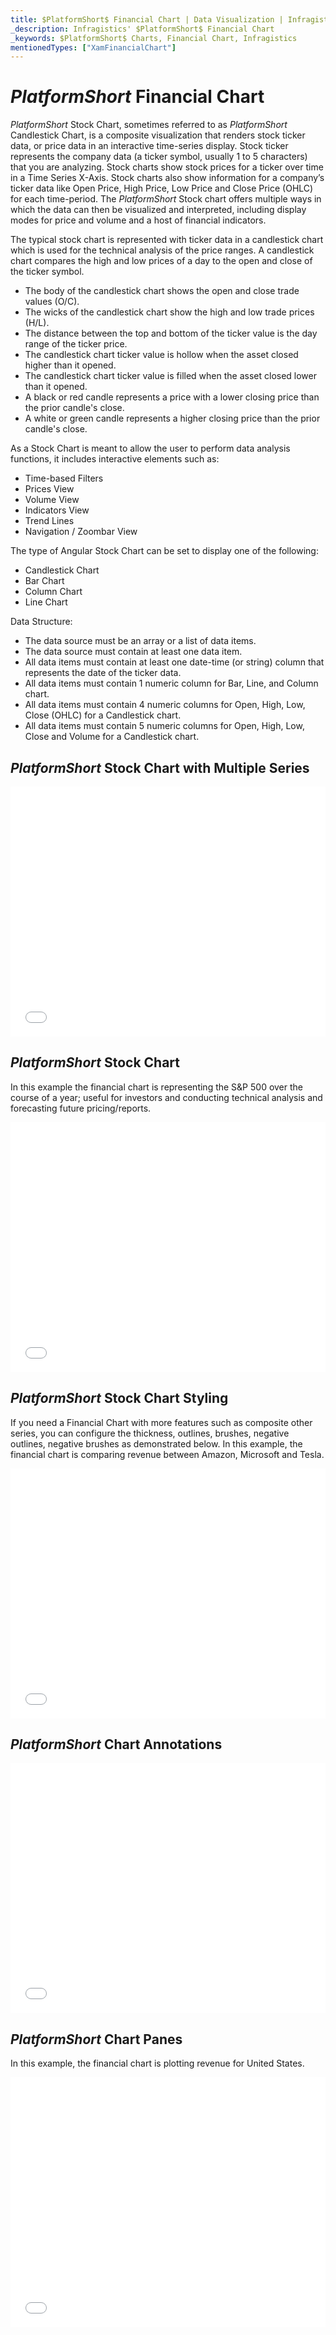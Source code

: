 ```yaml
---
title: $PlatformShort$ Financial Chart | Data Visualization | Infragistics
_description: Infragistics' $PlatformShort$ Financial Chart
_keywords: $PlatformShort$ Charts, Financial Chart, Infragistics
mentionedTypes: ["XamFinancialChart"]
---
```

# $PlatformShort$ Financial Chart

$PlatformShort$ Stock Chart, sometimes referred to as $PlatformShort$ Candlestick Chart, is a composite visualization that renders stock ticker data, or price data in an interactive time-series display. Stock ticker represents the company data (a ticker symbol, usually 1 to 5 characters) that you are analyzing. Stock charts show stock prices for a ticker over time in a Time Series X-Axis. Stock charts also show information for a company’s ticker data like Open Price, High Price, Low Price and Close Price (OHLC) for each time-period. The $PlatformShort$ Stock chart offers multiple ways in which the data can then be visualized and interpreted, including display modes for price and volume and a host of financial indicators. 

The typical stock chart is represented with ticker data in a candlestick chart which is used for the technical analysis of the price ranges. A candlestick chart compares the high and low prices of a day to the open and close of the ticker symbol.

- The body of the candlestick chart shows the open and close trade values (O/C).
- The wicks of the candlestick chart show the high and low trade prices (H/L).
- The distance between the top and bottom of the ticker value is the day range of the ticker price.
- The candlestick chart ticker value is hollow when the asset closed higher than it opened.
- The candlestick chart ticker value is filled when the asset closed lower than it opened.
- A black or red candle represents a price with a lower closing price than the prior candle's close.
- A white or green candle represents a higher closing price than the prior candle's close.

As a Stock Chart is meant to allow the user to perform data analysis functions, it includes interactive elements such as:

- Time-based Filters
- Prices View 
- Volume View
- Indicators View
- Trend Lines
- Navigation / Zoombar View

The type of Angular Stock Chart can be set to display one of the following: 

- Candlestick Chart 
- Bar Chart 
- Column Chart 
- Line Chart 

Data Structure:

- The data source must be an array or a list of data items.
- The data source must contain at least one data item.
- All data items must contain at least one date-time (or string) column that represents the date of the ticker data.
- All data items must contain 1 numeric column for Bar, Line, and Column chart.
- All data items must contain 4 numeric columns for Open, High, Low, Close (OHLC) for a Candlestick chart.
- All data items must contain 5 numeric columns for Open, High, Low, Close and Volume for a Candlestick chart.

## $PlatformShort$ Stock Chart with Multiple Series

<div class="sample-container loading" style="height: 400px">
    <iframe id="cc-chart-with-legend" src='{environment:dvDemosBaseUrl}/charts/financial-chart-multiple-data' width="100%" height="100%" seamless frameBorder="0" onload="onXPlatSampleIframeContentLoaded(this);" alt="$PlatformShort$ Stock Index Chart"></iframe>
</div>

<div class="divider--half"></div>

<div class="divider--half"></div>

## $PlatformShort$ Stock Chart

In this example the financial chart is representing the S&P 500 over the course of a year; useful for investors and conducting technical analysis and forecasting future pricing/reports.

<div class="sample-container loading" style="height: 400px">
    <iframe id="fc-chart-stock-index-chart" src='{environment:dvDemosBaseUrl}/charts/financial-chart-stock-index-chart' width="100%" height="100%" seamless frameBorder="0" onload="onXPlatSampleIframeContentLoaded(this);" alt="$PlatformShort$ Stock Index Chart"></iframe>
</div>

<div class="divider--half"></div>

## $PlatformShort$ Stock Chart Styling

If you need a Financial Chart with more features such as composite other series, you can configure the thickness, outlines, brushes, negative outlines, negative brushes as demonstrated below. In this example, the financial chart is comparing revenue between Amazon, Microsoft and Tesla.

<div class="sample-container loading" style="height: 400px">
    <iframe id="fc-chart-styling-chart" src='{environment:dvDemosBaseUrl}/charts/financial-chart-styling' width="100%" height="100%" seamless frameBorder="0" onload="onXPlatSampleIframeContentLoaded(this);" alt="$PlatformShort$ Stock Index Chart"></iframe>
</div>

<div class="divider--half"></div>

<!-- TODO use this iframe which will point to a new sample:
<iframe src='{environment:dvDemosBaseUrl}/charts/category-chart-type-Line' width="100%" height="100%" seamless frameBorder="0" onload="onXPlatSampleIframeContentLoaded(this);" alt="$PlatformShort$ Financial Chart Example"></iframe> -->

## $PlatformShort$ Chart Annotations


<div class="sample-container loading" style="height: 400px">
    <iframe id="fc-chart-annotations" src='{environment:dvDemosBaseUrl}/charts/financial-chart-annotations' width="100%" height="100%" seamless frameBorder="0" onload="onXPlatSampleIframeContentLoaded(this);" alt="$PlatformShort$ Chart Annotations"></iframe>
</div>

<div class="divider--half"></div>

## $PlatformShort$ Chart Panes

In this example, the financial chart is plotting revenue for United States.

<div class="sample-container loading" style="height: 400px">
    <iframe id="fc-chart-panes" src='{environment:dvDemosBaseUrl}/charts/financial-chart-panes' width="100%" height="100%" seamless frameBorder="0" onload="onXPlatSampleIframeContentLoaded(this);" alt="$PlatformShort$ Chart Panes"></iframe>
</div>

<div class="divider--half"></div>

<!-- TODO list API links used in this topic 
## API Members
-->